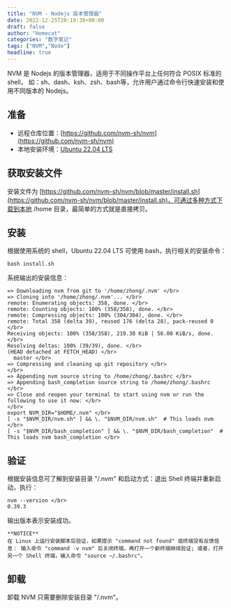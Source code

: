 ```yaml
---
title: "NVM - Nodejs 版本管理器"
date: 2022-12-25T20:19:38+08:00
draft: false
author: "Homecat"
categories: "数字笔记"
tags: ["NVM","Node"]
headline: true
---
```


NVM 是 Nodejs 的版本管理器，适用于不同操作平台上任何符合 POSIX 标准的 shell， 如：sh、dash、ksh、zsh、bash等，允许用户通过命令行快速安装和使用不同版本的 Nodejs。

<!--more-->

## 准备

- 远程仓库位置：[https://github.com/nvm-sh/nvm](https://github.com/nvm-sh/nvm)
- 本地安装环境：[Ubuntu 22.04 LTS](https://ubuntu.com)

## 获取安装文件

安装文件为 [https://github.com/nvm-sh/nvm/blob/master/install.sh](https://github.com/nvm-sh/nvm/blob/master/install.sh)，可通过多种方式下载到本地 /home 目录，最简单的方式就是直接拷贝。


## 安装

根据使用系统的 shell，Ubuntu 22.04 LTS 可使用 bash，执行相关的安装命令：

```
bash install.sh
```

系统输出的安装信息：

```
=> Downloading nvm from git to '/home/zhong/.nvm' </br>
=> Cloning into '/home/zhong/.nvm'... </br>
remote: Enumerating objects: 358, done. </br>
remote: Counting objects: 100% (358/358), done. </br>
remote: Compressing objects: 100% (304/304), done. </br>
remote: Total 358 (delta 39), reused 176 (delta 28), pack-reused 0 </br>
Receiving objects: 100% (358/358), 219.30 KiB | 56.00 KiB/s, done. </br>
Resolving deltas: 100% (39/39), done. </br>
(HEAD detached at FETCH_HEAD) </br>
  master </br>
=> Compressing and cleaning up git repository </br>
</br>
=> Appending nvm source string to /home/zhong/.bashrc </br>
=> Appending bash_completion source string to /home/zhong/.bashrc </br>
=> Close and reopen your terminal to start using nvm or run the following to use it now: </br>
</br>
export NVM_DIR="$HOME/.nvm" </br>
[ -s "$NVM_DIR/nvm.sh" ] && \. "$NVM_DIR/nvm.sh"  # This loads nvm </br>
[ -s "$NVM_DIR/bash_completion" ] && \. "$NVM_DIR/bash_completion"  # This loads nvm bash_completion </br>
```

## 验证

根据安装信息可了解到安装目录 "/.nvm" 和启动方式：退出 Shell 终端并重新启动，执行：

```
nvm --version </br>
0.39.3
```

输出版本表示安装成功。

```
**NOTICE**  
在 Linux 上运行安装脚本后验证，如果提示 "command not found" 或终端没有反馈信息： 输入命令 "command -v nvm" 后关闭终端，再打开一个新终端继续验证; 或者，打开另一个 Shell 终端，输入命令 "source ~/.bashrc"。
```

## 卸载

卸载 NVM 只需要删除安装目录 "/.nvm"。

